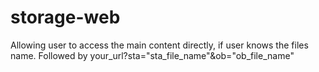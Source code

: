 # storage-web
Allowing user to access the main content directly, if user knows the files name. Followed by your_url?sta="sta_file_name"&ob="ob_file_name" 

